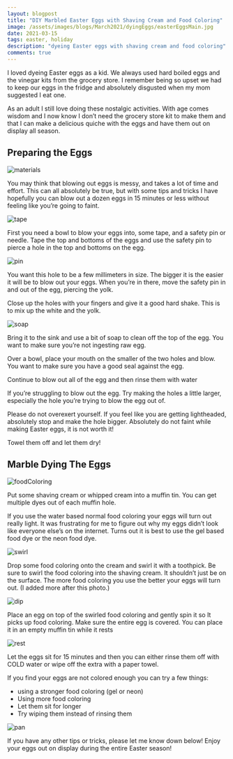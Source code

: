 ```yaml
---
layout: blogpost
title: "DIY Marbled Easter Eggs with Shaving Cream and Food Coloring"
image: /assets/images/blogs/March2021/dyingEggs/easterEggsMain.jpg
date: 2021-03-15
tags: easter, holiday
description: "dyeing Easter eggs with shaving cream and food coloring"
comments: true
---
```

I loved dyeing Easter eggs as a kid. We always used hard boiled eggs and the vinegar kits from the grocery store. I remember being so upset we had to keep our eggs in the fridge and absolutely disgusted when my mom suggested I eat one.

As an adult I still love doing these nostalgic activities. With age comes wisdom and I now know I don’t need the grocery store kit to make them and that I can make a delicious quiche with the eggs and have them out on display all season. 

## Preparing the Eggs

![materials](/assets/images/blogs/March2021/dyingEggs/materials.jpg)

You may think that blowing out eggs is messy, and takes a lot of time and effort. This can all absolutely be true, but with some tips and tricks I have hopefully you can blow out a dozen eggs in 15 minutes or less without feeling like you’re going to faint. 

![tape](/assets/images/blogs/March2021/dyingEggs/tape.jpg)

First you need a bowl to blow your eggs into, some tape, and a safety pin or needle. Tape the top and bottoms of the eggs and use the safety pin to pierce a hole in the top and bottoms on the egg.

![pin](/assets/images/blogs/March2021/dyingEggs/pin.jpg)

You want this hole to be a few millimeters in size. The bigger it is the easier it will be to blow out your eggs. When you’re in there, move the safety pin in and out of the egg, piercing the yolk. 

Close up the holes with your fingers and give it a good hard shake. This is to mix up the white and the yolk. 

![soap](/assets/images/blogs/March2021/dyingEggs/soap.jpg)

Bring it to the sink and use a bit of soap to clean off the top of the egg. You want to make sure you’re not ingesting raw egg. 

Over a bowl, place your mouth on the smaller of the two holes and blow. You want to make sure you have a good seal against the egg. 

Continue to blow out all of the egg and then rinse them with water

If you’re struggling to blow out the egg. Try making the holes a little larger, especially the hole you’re trying to blow the egg out of.

Please do not overexert yourself. If you feel like you are getting lightheaded, absolutely stop and make the hole bigger. Absolutely do not faint while making Easter eggs, it is not worth it!

Towel them off and let them dry!

## Marble Dying The Eggs

![foodColoring](/assets/images/blogs/March2021/dyingEggs/foodColoring.jpg)

Put some shaving cream or whipped cream into a muffin tin. You can get multiple dyes out of each muffin hole. 

If you use the water based normal food coloring your eggs will turn out really light. It was frustrating for me to figure out why my eggs didn’t look like everyone else’s on the internet.  Turns out it is best to use the gel based food dye or the neon food dye. 

![swirl](/assets/images/blogs/March2021/dyingEggs/swirl.jpg)

Drop some food coloring onto the cream and swirl it with a toothpick. Be sure to swirl the food coloring into the shaving cream. It shouldn’t just be on the surface. The more food coloring you use the better your eggs will turn out. (I added more after this photo.)

![dip](/assets/images/blogs/March2021/dyingEggs/dip.jpg)

Place an egg on top of the swirled food coloring and gently spin it so It picks up food coloring. Make sure the entire egg is covered. You can place it in an empty muffin tin while it rests

![rest](/assets/images/blogs/March2021/dyingEggs/rest.jpg)

Let the eggs sit for 15 minutes and then you can either rinse them off with COLD water or wipe off the extra with a paper towel. 

If you find your eggs are not colored enough you can try a few things:
* using a stronger food coloring (gel or neon)
* Using more food coloring
* Let them sit for longer
* Try wiping them instead of rinsing them

![pan](/assets/images/blogs/March2021/dyingEggs/pan.jpg)

If you have any other tips or tricks, please let me know down below! Enjoy your eggs out on display during the entire Easter season!


<br>
<br>
